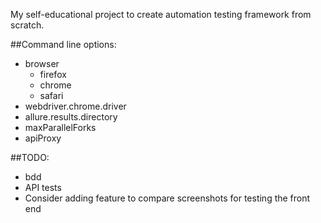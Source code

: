 My self-educational project to create automation testing framework from scratch.

##Command line options:
* browser
    * firefox
    * chrome
    * safari
* webdriver.chrome.driver
* allure.results.directory
* maxParallelForks
* apiProxy

##TODO:
* bdd
* API tests
* Consider adding feature to compare screenshots for testing the front end
